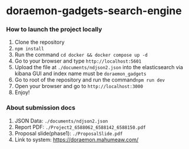 # doraemon-gadgets-search-engine

### How to launch the project locally

1. Clone the repository
2. `npm install`
3. Run the command `cd docker && docker compose up -d`
4. Go to your browser and type `http://localhost:5601`
5. Upload the file at `./documents/ndjson2.json` into the elasticsearch via kibana GUI and index name must be `doraemon_gadgets` 
6. Go to root of the repository and run the command`npm run dev`
7. Open your browser and go to `http://localhost:3000`
8. Enjoy!

### About submission docs
1. JSON Data: `./documents/ndjson2.json`
2. Report PDF: `./Project2_6588062_6588142_6588150.pdf`
3. Proposal slide(phase1): `./ProposalSlide.pdf`
4. Link to system: https://doraemon.mahumeaw.com/
